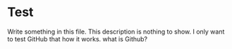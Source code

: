 # Test
Write something in this file. This description is nothing to show. I only want to test GitHub that how it works.
what is Github?
